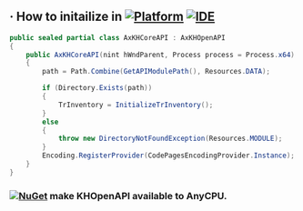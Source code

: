 ## · How to initailize in [![Platform](https://img.shields.io/nuget/v/Microsoft.NETCore.Platforms?label=CSharp&style=plastic&logo=.NET&color=512BD4)](https://versionsof.net) [![IDE](https://img.shields.io/badge/Visual%20Studio-2022-5C2D91?style=plastic&logoColor=white&logo=visualstudio)](https://learn.microsoft.com/en-us/visualstudio/releases/2022)
```C#
public sealed partial class AxKHCoreAPI : AxKHOpenAPI
{
    public AxKHCoreAPI(nint hWndParent, Process process = Process.x64) : base(hWndParent, process)
    {
        path = Path.Combine(GetAPIModulePath(), Resources.DATA);

        if (Directory.Exists(path))
        {
            TrInventory = InitializeTrInventory();
        }
        else
        {
            throw new DirectoryNotFoundException(Resources.MODULE);
        }
        Encoding.RegisterProvider(CodePagesEncodingProvider.Instance);
    }
}
```
### [![NuGet](https://img.shields.io/nuget/v/ShareInvest.OpenAPI?label=ShareInvest.OpenAPI&style=plastic&logo=nuget&color=004880)](https://www.nuget.org/packages/ShareInvest.OpenAPI) make KHOpenAPI available to AnyCPU.
